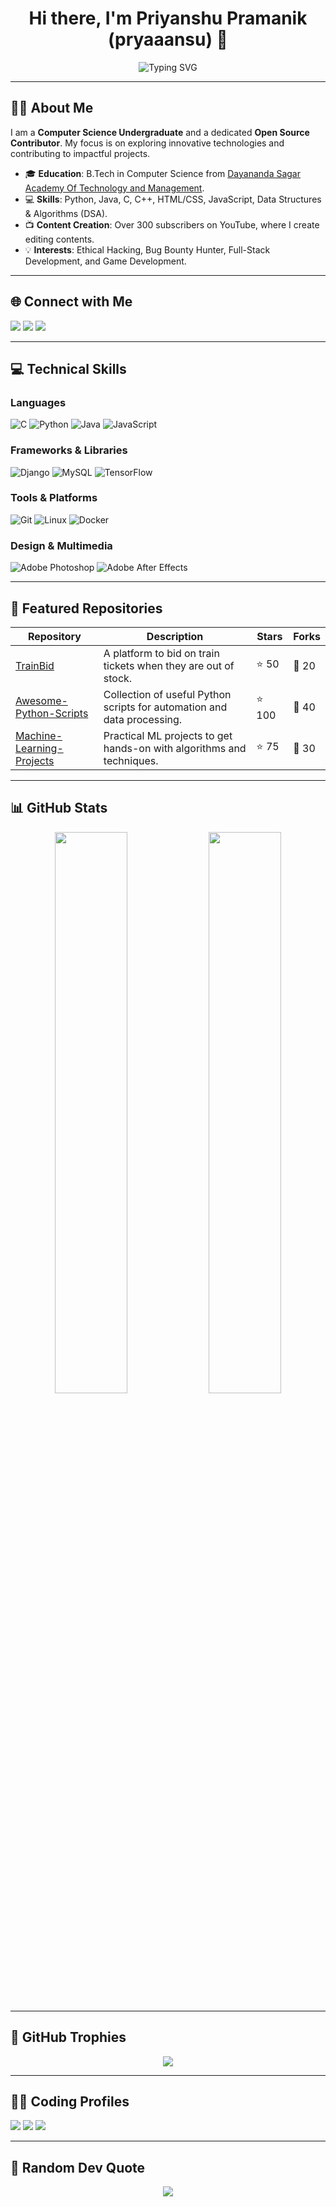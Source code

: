 <h1 align="center">Hi there, I'm Priyanshu Pramanik (pryaaansu) 👋</h1>

<p align="center">
  <img src="https://readme-typing-svg.demolab.com?font=Fira+Code&weight=500&size=22&duration=4000&pause=600&color=16c8f0&center=true&width=435&lines=CS+Student+%7C+Open+Source+Contributor+%7C+Aspiring+Software+Engineer;Passionate+about+Data+Science+%7C+AI+%7C+Full-Stack+Dev" alt="Typing SVG">
</p>

---

## 👨‍💻 About Me
I am a **Computer Science Undergraduate** and a dedicated **Open Source Contributor**. My focus is on exploring innovative technologies and contributing to impactful projects.

- 🎓 **Education**: B.Tech in Computer Science from [Dayananda Sagar Academy Of Technology and Management](#).
- 💻 **Skills**: Python, Java, C, C++, HTML/CSS, JavaScript, Data Structures & Algorithms (DSA).
- 📺 **Content Creation**: Over 300 subscribers on YouTube, where I create editing contents.
- 💡 **Interests**: Ethical Hacking, Bug Bounty Hunter, Full-Stack Development, and Game Development.
  
---

## 🌐 Connect with Me
<p align="left">
  <a href="https://www.linkedin.com/in/priyanshu-pramanik-a34872292/" target="_blank"><img src="https://img.shields.io/badge/LinkedIn-%230077B5.svg?style=for-the-badge&logo=linkedin&logoColor=white"/></a>
  <a href="https://youtube.com/channel/PriyanshuPramanik" target="_blank"><img src="https://img.shields.io/badge/YouTube-%23FF0000.svg?style=for-the-badge&logo=youtube&logoColor=white"/></a>
  <a href="https://x.com/pryaaansu" target="_blank"><img src="https://img.shields.io/badge/Twitter-%231DA1F2.svg?style=for-the-badge&logo=twitter&logoColor=white"/></a>
</p>

---

## 💻 Technical Skills

### Languages
![C](https://img.shields.io/badge/C-%2300599C.svg?style=for-the-badge&logo=c&logoColor=white)
![Python](https://img.shields.io/badge/Python-%233776AB.svg?style=for-the-badge&logo=python&logoColor=white)
![Java](https://img.shields.io/badge/Java-%23ED8B00.svg?style=for-the-badge&logo=java&logoColor=white)
![JavaScript](https://img.shields.io/badge/JavaScript-%23F7DF1E.svg?style=for-the-badge&logo=javascript&logoColor=black)

### Frameworks & Libraries
![Django](https://img.shields.io/badge/Django-%23092E20.svg?style=for-the-badge&logo=django&logoColor=white)
![MySQL](https://img.shields.io/badge/MySQL-%234479A1.svg?style=for-the-badge&logo=mysql&logoColor=white)
![TensorFlow](https://img.shields.io/badge/TensorFlow-%23FF6F00.svg?style=for-the-badge&logo=tensorflow&logoColor=white)

### Tools & Platforms
![Git](https://img.shields.io/badge/Git-%23F05032.svg?style=for-the-badge&logo=git&logoColor=white)
![Linux](https://img.shields.io/badge/Linux-%23FCC624.svg?style=for-the-badge&logo=linux&logoColor=black)
![Docker](https://img.shields.io/badge/Docker-%232496ED.svg?style=for-the-badge&logo=docker&logoColor=white)

### Design & Multimedia
![Adobe Photoshop](https://img.shields.io/badge/Adobe%20Photoshop-%2331A8FF.svg?style=for-the-badge&logo=adobe-photoshop&logoColor=white)
![Adobe After Effects](https://img.shields.io/badge/Adobe%20After%20Effects-%23BB007C.svg?style=for-the-badge&logo=adobe-after-effects&logoColor=white)

---

## 🚀 Featured Repositories

| Repository | Description | Stars | Forks |
|------------|-------------|-------|-------|
| [TrainBid](https://github.com/your-username/TrainBid) | A platform to bid on train tickets when they are out of stock. | ⭐ 50 | 🍴 20 |
| [Awesome-Python-Scripts](https://github.com/your-username/Awesome-Python-Scripts) | Collection of useful Python scripts for automation and data processing. | ⭐ 100 | 🍴 40 |
| [Machine-Learning-Projects](https://github.com/your-username/Machine-Learning-Projects) | Practical ML projects to get hands-on with algorithms and techniques. | ⭐ 75 | 🍴 30 |

---

## 📊 GitHub Stats

<div align="center">
  <img src="https://github-readme-stats.vercel.app/api?username=your-username&show_icons=true&theme=onedark&hide_border=true&count_private=true" width="48%" />
  <img src="https://github-readme-stats.vercel.app/api/top-langs/?username=your-username&layout=compact&theme=onedark&hide_border=true&count_private=true" width="48%" />
</div>

---

## 🏅 GitHub Trophies
<p align="center">
  <img src="https://github-profile-trophy.vercel.app/?username=your-username&theme=onedark&margin-w=15&margin-h=15"/>
</p>

---

## 👨‍🔧 Coding Profiles
<p align="left">
  <a href="https://www.hackerrank.com/your-profile" target="_blank"><img src="https://img.shields.io/badge/HackerRank-%2300EA64.svg?style=for-the-badge&logo=hackerrank&logoColor=white"/></a>
  <a href="https://www.codechef.com/users/your-username" target="_blank"><img src="https://img.shields.io/badge/CodeChef-%235B4638.svg?style=for-the-badge&logo=codechef&logoColor=white"/></a>
  <a href="https://www.leetcode.com/your-username" target="_blank"><img src="https://img.shields.io/badge/LeetCode-%23FFA116.svg?style=for-the-badge&logo=leetcode&logoColor=black"/></a>
</p>

---

## 📜 Random Dev Quote
<p align="center">
  <img src="https://quotes-github-readme.vercel.app/api?type=horizontal&theme=dark"/>
</p>
